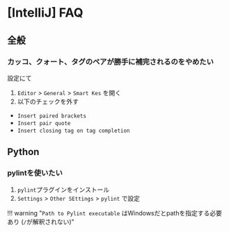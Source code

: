 # [IntelliJ] FAQ

全般
----

### カッコ、クォート、タグのペアが勝手に補完されるのをやめたい

設定にて

1. `Editor` > `General` > `Smart Kes` を開く
2. 以下のチェックを外す

* `Insert paired brackets`
* `Insert pair quote`
* `Insert closing tag on tag completion`


Python
------

### pylintを使いたい

1. `pylint`プラグインをインストール
2. `Settings` > `Other SEttings` > `pylint` で設定

!!! warning "`Path to Pylint executable` はWindowsだとpathを指定する必要あり (`/`が解釈されない)"
